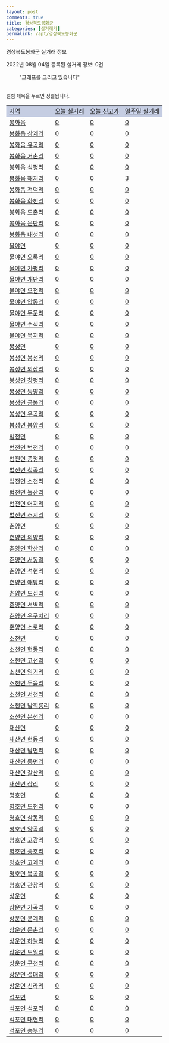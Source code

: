 ```yaml
---
layout: post
comments: true
title: 경상북도봉화군
categories: [실거래가]
permalink: /apt/경상북도봉화군
---
```


경상북도봉화군 실거래 정보

2022년 08월 04일 등록된 실거래 정보: 0건

<!--<script async src="https://pagead2.googlesyndication.com/pagead/js/adsbygoogle.js?client=ca-pub-3485438051770037"
 crossorigin="anonymous"></script>-->

<script type="text/javascript">
  google.charts.load('current', {'packages':['corechart']});
  google.charts.setOnLoadCallback(drawChart);

  function drawChart() {
    var data = google.visualization.arrayToDataTable([['거래일', '매매', '전월세', '전매'], ['21-01', 1, 0, 0], ['21-02', 6, 1, 0], ['21-03', 1, 0, 0], ['21-04', 1, 0, 0], ['21-05', 0, 1, 0], ['21-06', 1, 0, 0], ['21-07', 2, 0, 0], ['21-08', 5, 0, 0], ['21-09', 4, 1, 0], ['21-10', 4, 0, 0], ['21-11', 4, 1, 0], ['21-12', 7, 1, 0], ['22-01', 2, 2, 0], ['22-02', 6, 0, 0], ['22-03', 9, 0, 0], ['22-04', 3, 0, 0], ['22-05', 3, 1, 0], ['22-06', 4, 4, 0], ['22-07', 5, 0, 0]]);

    var options = {
      title: '최근 1년간 유형별 거래량 추이',
      legend: { position: 'bottom' }
    };

    setTimeout(function() {
        var chart = new google.visualization.LineChart(document.getElementById('columnchart_material'));
        chart.draw(data, (options));
        document.getElementById('loading').style.display = 'none';
        var dayLabel = (new Date()).getDay();
        if (dayLabel < 2) {
            sorttable.innerSortFunction.apply(document.getElementById('week'), []);
            sorttable.innerSortFunction.apply(document.getElementById('week'), []);        
        }
        else {
            sorttable.innerSortFunction.apply(document.getElementById('today'), []);
            sorttable.innerSortFunction.apply(document.getElementById('today'), []);
        }
    }, 200);

  }
</script>

<div id="loading" style="z-index:20; display: block; margin-left: 35px">"그래프를 그리고 있습니다"</div>
<div id="columnchart_material" style="width: 95%; margin-left: -35px; display: block"></div>
<!--<div style="width: 95%; margin-left: -35px; display: block">
      <script async src="https://pagead2.googlesyndication.com/pagead/js/adsbygoogle.js?client=ca-pub-3485438051770037"
          crossorigin="anonymous"></script>
      <ins class="adsbygoogle"
          style="display:block"
          data-ad-format="fluid"
          data-ad-layout-key="-fb+5w+4e-db+86"
          data-ad-client="ca-pub-3485438051770037"
          data-ad-slot="1827090281"></ins>
      <script>
          (adsbygoogle = window.adsbygoogle || []).push({});
      </script>
</div>-->
<br>

<font size='small' style='font-size: small;'>컬럼 제목을 누르면 정렬됩니다.</font>
<table class="sortable">
  <tr style='background-color: rgba(114, 132, 186,0.4);'>
    <td id="region"><a href="#">지역</a></td>
    <td id="today"><a href="#">오늘 실거래</a></td>
    <td id="today_new"><a href="#">오늘 신고가</a></td>
    <td id="week"><a href="#">일주일 실거래</a></td>
  </tr>

  
  <tr class="item">
    <td><a href="경상북도봉화군봉화읍">봉화읍</a></td>
    <td><a href="경상북도봉화군봉화읍">0</a></td>
    <td><a href="경상북도봉화군봉화읍">0</a></td>
    <td><a href="경상북도봉화군봉화읍">0</a></td>
  </tr>
    

  <tr class="item">
    <td><a href="경상북도봉화군봉화읍삼계리">봉화읍 삼계리</a></td>
    <td><a href="경상북도봉화군봉화읍삼계리">0</a></td>
    <td><a href="경상북도봉화군봉화읍삼계리">0</a></td>
    <td><a href="경상북도봉화군봉화읍삼계리">0</a></td>
  </tr>
    

  <tr class="item">
    <td><a href="경상북도봉화군봉화읍유곡리">봉화읍 유곡리</a></td>
    <td><a href="경상북도봉화군봉화읍유곡리">0</a></td>
    <td><a href="경상북도봉화군봉화읍유곡리">0</a></td>
    <td><a href="경상북도봉화군봉화읍유곡리">0</a></td>
  </tr>
    

  <tr class="item">
    <td><a href="경상북도봉화군봉화읍거촌리">봉화읍 거촌리</a></td>
    <td><a href="경상북도봉화군봉화읍거촌리">0</a></td>
    <td><a href="경상북도봉화군봉화읍거촌리">0</a></td>
    <td><a href="경상북도봉화군봉화읍거촌리">0</a></td>
  </tr>
    

  <tr class="item">
    <td><a href="경상북도봉화군봉화읍석평리">봉화읍 석평리</a></td>
    <td><a href="경상북도봉화군봉화읍석평리">0</a></td>
    <td><a href="경상북도봉화군봉화읍석평리">0</a></td>
    <td><a href="경상북도봉화군봉화읍석평리">0</a></td>
  </tr>
    

  <tr class="item">
    <td><a href="경상북도봉화군봉화읍해저리">봉화읍 해저리</a></td>
    <td><a href="경상북도봉화군봉화읍해저리">0</a></td>
    <td><a href="경상북도봉화군봉화읍해저리">0</a></td>
    <td><a href="경상북도봉화군봉화읍해저리">3</a></td>
  </tr>
    

  <tr class="item">
    <td><a href="경상북도봉화군봉화읍적덕리">봉화읍 적덕리</a></td>
    <td><a href="경상북도봉화군봉화읍적덕리">0</a></td>
    <td><a href="경상북도봉화군봉화읍적덕리">0</a></td>
    <td><a href="경상북도봉화군봉화읍적덕리">0</a></td>
  </tr>
    

  <tr class="item">
    <td><a href="경상북도봉화군봉화읍화천리">봉화읍 화천리</a></td>
    <td><a href="경상북도봉화군봉화읍화천리">0</a></td>
    <td><a href="경상북도봉화군봉화읍화천리">0</a></td>
    <td><a href="경상북도봉화군봉화읍화천리">0</a></td>
  </tr>
    

  <tr class="item">
    <td><a href="경상북도봉화군봉화읍도촌리">봉화읍 도촌리</a></td>
    <td><a href="경상북도봉화군봉화읍도촌리">0</a></td>
    <td><a href="경상북도봉화군봉화읍도촌리">0</a></td>
    <td><a href="경상북도봉화군봉화읍도촌리">0</a></td>
  </tr>
    

  <tr class="item">
    <td><a href="경상북도봉화군봉화읍문단리">봉화읍 문단리</a></td>
    <td><a href="경상북도봉화군봉화읍문단리">0</a></td>
    <td><a href="경상북도봉화군봉화읍문단리">0</a></td>
    <td><a href="경상북도봉화군봉화읍문단리">0</a></td>
  </tr>
    

  <tr class="item">
    <td><a href="경상북도봉화군봉화읍내성리">봉화읍 내성리</a></td>
    <td><a href="경상북도봉화군봉화읍내성리">0</a></td>
    <td><a href="경상북도봉화군봉화읍내성리">0</a></td>
    <td><a href="경상북도봉화군봉화읍내성리">0</a></td>
  </tr>
    

  <tr class="item">
    <td><a href="경상북도봉화군물야면">물야면</a></td>
    <td><a href="경상북도봉화군물야면">0</a></td>
    <td><a href="경상북도봉화군물야면">0</a></td>
    <td><a href="경상북도봉화군물야면">0</a></td>
  </tr>
    

  <tr class="item">
    <td><a href="경상북도봉화군물야면오록리">물야면 오록리</a></td>
    <td><a href="경상북도봉화군물야면오록리">0</a></td>
    <td><a href="경상북도봉화군물야면오록리">0</a></td>
    <td><a href="경상북도봉화군물야면오록리">0</a></td>
  </tr>
    

  <tr class="item">
    <td><a href="경상북도봉화군물야면가평리">물야면 가평리</a></td>
    <td><a href="경상북도봉화군물야면가평리">0</a></td>
    <td><a href="경상북도봉화군물야면가평리">0</a></td>
    <td><a href="경상북도봉화군물야면가평리">0</a></td>
  </tr>
    

  <tr class="item">
    <td><a href="경상북도봉화군물야면개단리">물야면 개단리</a></td>
    <td><a href="경상북도봉화군물야면개단리">0</a></td>
    <td><a href="경상북도봉화군물야면개단리">0</a></td>
    <td><a href="경상북도봉화군물야면개단리">0</a></td>
  </tr>
    

  <tr class="item">
    <td><a href="경상북도봉화군물야면오전리">물야면 오전리</a></td>
    <td><a href="경상북도봉화군물야면오전리">0</a></td>
    <td><a href="경상북도봉화군물야면오전리">0</a></td>
    <td><a href="경상북도봉화군물야면오전리">0</a></td>
  </tr>
    

  <tr class="item">
    <td><a href="경상북도봉화군물야면압동리">물야면 압동리</a></td>
    <td><a href="경상북도봉화군물야면압동리">0</a></td>
    <td><a href="경상북도봉화군물야면압동리">0</a></td>
    <td><a href="경상북도봉화군물야면압동리">0</a></td>
  </tr>
    

  <tr class="item">
    <td><a href="경상북도봉화군물야면두문리">물야면 두문리</a></td>
    <td><a href="경상북도봉화군물야면두문리">0</a></td>
    <td><a href="경상북도봉화군물야면두문리">0</a></td>
    <td><a href="경상북도봉화군물야면두문리">0</a></td>
  </tr>
    

  <tr class="item">
    <td><a href="경상북도봉화군물야면수식리">물야면 수식리</a></td>
    <td><a href="경상북도봉화군물야면수식리">0</a></td>
    <td><a href="경상북도봉화군물야면수식리">0</a></td>
    <td><a href="경상북도봉화군물야면수식리">0</a></td>
  </tr>
    

  <tr class="item">
    <td><a href="경상북도봉화군물야면북지리">물야면 북지리</a></td>
    <td><a href="경상북도봉화군물야면북지리">0</a></td>
    <td><a href="경상북도봉화군물야면북지리">0</a></td>
    <td><a href="경상북도봉화군물야면북지리">0</a></td>
  </tr>
    

  <tr class="item">
    <td><a href="경상북도봉화군봉성면">봉성면</a></td>
    <td><a href="경상북도봉화군봉성면">0</a></td>
    <td><a href="경상북도봉화군봉성면">0</a></td>
    <td><a href="경상북도봉화군봉성면">0</a></td>
  </tr>
    

  <tr class="item">
    <td><a href="경상북도봉화군봉성면봉성리">봉성면 봉성리</a></td>
    <td><a href="경상북도봉화군봉성면봉성리">0</a></td>
    <td><a href="경상북도봉화군봉성면봉성리">0</a></td>
    <td><a href="경상북도봉화군봉성면봉성리">0</a></td>
  </tr>
    

  <tr class="item">
    <td><a href="경상북도봉화군봉성면외삼리">봉성면 외삼리</a></td>
    <td><a href="경상북도봉화군봉성면외삼리">0</a></td>
    <td><a href="경상북도봉화군봉성면외삼리">0</a></td>
    <td><a href="경상북도봉화군봉성면외삼리">0</a></td>
  </tr>
    

  <tr class="item">
    <td><a href="경상북도봉화군봉성면창평리">봉성면 창평리</a></td>
    <td><a href="경상북도봉화군봉성면창평리">0</a></td>
    <td><a href="경상북도봉화군봉성면창평리">0</a></td>
    <td><a href="경상북도봉화군봉성면창평리">0</a></td>
  </tr>
    

  <tr class="item">
    <td><a href="경상북도봉화군봉성면동양리">봉성면 동양리</a></td>
    <td><a href="경상북도봉화군봉성면동양리">0</a></td>
    <td><a href="경상북도봉화군봉성면동양리">0</a></td>
    <td><a href="경상북도봉화군봉성면동양리">0</a></td>
  </tr>
    

  <tr class="item">
    <td><a href="경상북도봉화군봉성면금봉리">봉성면 금봉리</a></td>
    <td><a href="경상북도봉화군봉성면금봉리">0</a></td>
    <td><a href="경상북도봉화군봉성면금봉리">0</a></td>
    <td><a href="경상북도봉화군봉성면금봉리">0</a></td>
  </tr>
    

  <tr class="item">
    <td><a href="경상북도봉화군봉성면우곡리">봉성면 우곡리</a></td>
    <td><a href="경상북도봉화군봉성면우곡리">0</a></td>
    <td><a href="경상북도봉화군봉성면우곡리">0</a></td>
    <td><a href="경상북도봉화군봉성면우곡리">0</a></td>
  </tr>
    

  <tr class="item">
    <td><a href="경상북도봉화군봉성면봉양리">봉성면 봉양리</a></td>
    <td><a href="경상북도봉화군봉성면봉양리">0</a></td>
    <td><a href="경상북도봉화군봉성면봉양리">0</a></td>
    <td><a href="경상북도봉화군봉성면봉양리">0</a></td>
  </tr>
    

  <tr class="item">
    <td><a href="경상북도봉화군법전면">법전면</a></td>
    <td><a href="경상북도봉화군법전면">0</a></td>
    <td><a href="경상북도봉화군법전면">0</a></td>
    <td><a href="경상북도봉화군법전면">0</a></td>
  </tr>
    

  <tr class="item">
    <td><a href="경상북도봉화군법전면법전리">법전면 법전리</a></td>
    <td><a href="경상북도봉화군법전면법전리">0</a></td>
    <td><a href="경상북도봉화군법전면법전리">0</a></td>
    <td><a href="경상북도봉화군법전면법전리">0</a></td>
  </tr>
    

  <tr class="item">
    <td><a href="경상북도봉화군법전면풍정리">법전면 풍정리</a></td>
    <td><a href="경상북도봉화군법전면풍정리">0</a></td>
    <td><a href="경상북도봉화군법전면풍정리">0</a></td>
    <td><a href="경상북도봉화군법전면풍정리">0</a></td>
  </tr>
    

  <tr class="item">
    <td><a href="경상북도봉화군법전면척곡리">법전면 척곡리</a></td>
    <td><a href="경상북도봉화군법전면척곡리">0</a></td>
    <td><a href="경상북도봉화군법전면척곡리">0</a></td>
    <td><a href="경상북도봉화군법전면척곡리">0</a></td>
  </tr>
    

  <tr class="item">
    <td><a href="경상북도봉화군법전면소천리">법전면 소천리</a></td>
    <td><a href="경상북도봉화군법전면소천리">0</a></td>
    <td><a href="경상북도봉화군법전면소천리">0</a></td>
    <td><a href="경상북도봉화군법전면소천리">0</a></td>
  </tr>
    

  <tr class="item">
    <td><a href="경상북도봉화군법전면눌산리">법전면 눌산리</a></td>
    <td><a href="경상북도봉화군법전면눌산리">0</a></td>
    <td><a href="경상북도봉화군법전면눌산리">0</a></td>
    <td><a href="경상북도봉화군법전면눌산리">0</a></td>
  </tr>
    

  <tr class="item">
    <td><a href="경상북도봉화군법전면어지리">법전면 어지리</a></td>
    <td><a href="경상북도봉화군법전면어지리">0</a></td>
    <td><a href="경상북도봉화군법전면어지리">0</a></td>
    <td><a href="경상북도봉화군법전면어지리">0</a></td>
  </tr>
    

  <tr class="item">
    <td><a href="경상북도봉화군법전면소지리">법전면 소지리</a></td>
    <td><a href="경상북도봉화군법전면소지리">0</a></td>
    <td><a href="경상북도봉화군법전면소지리">0</a></td>
    <td><a href="경상북도봉화군법전면소지리">0</a></td>
  </tr>
    

  <tr class="item">
    <td><a href="경상북도봉화군춘양면">춘양면</a></td>
    <td><a href="경상북도봉화군춘양면">0</a></td>
    <td><a href="경상북도봉화군춘양면">0</a></td>
    <td><a href="경상북도봉화군춘양면">0</a></td>
  </tr>
    

  <tr class="item">
    <td><a href="경상북도봉화군춘양면의양리">춘양면 의양리</a></td>
    <td><a href="경상북도봉화군춘양면의양리">0</a></td>
    <td><a href="경상북도봉화군춘양면의양리">0</a></td>
    <td><a href="경상북도봉화군춘양면의양리">0</a></td>
  </tr>
    

  <tr class="item">
    <td><a href="경상북도봉화군춘양면학산리">춘양면 학산리</a></td>
    <td><a href="경상북도봉화군춘양면학산리">0</a></td>
    <td><a href="경상북도봉화군춘양면학산리">0</a></td>
    <td><a href="경상북도봉화군춘양면학산리">0</a></td>
  </tr>
    

  <tr class="item">
    <td><a href="경상북도봉화군춘양면서동리">춘양면 서동리</a></td>
    <td><a href="경상북도봉화군춘양면서동리">0</a></td>
    <td><a href="경상북도봉화군춘양면서동리">0</a></td>
    <td><a href="경상북도봉화군춘양면서동리">0</a></td>
  </tr>
    

  <tr class="item">
    <td><a href="경상북도봉화군춘양면석현리">춘양면 석현리</a></td>
    <td><a href="경상북도봉화군춘양면석현리">0</a></td>
    <td><a href="경상북도봉화군춘양면석현리">0</a></td>
    <td><a href="경상북도봉화군춘양면석현리">0</a></td>
  </tr>
    

  <tr class="item">
    <td><a href="경상북도봉화군춘양면애당리">춘양면 애당리</a></td>
    <td><a href="경상북도봉화군춘양면애당리">0</a></td>
    <td><a href="경상북도봉화군춘양면애당리">0</a></td>
    <td><a href="경상북도봉화군춘양면애당리">0</a></td>
  </tr>
    

  <tr class="item">
    <td><a href="경상북도봉화군춘양면도심리">춘양면 도심리</a></td>
    <td><a href="경상북도봉화군춘양면도심리">0</a></td>
    <td><a href="경상북도봉화군춘양면도심리">0</a></td>
    <td><a href="경상북도봉화군춘양면도심리">0</a></td>
  </tr>
    

  <tr class="item">
    <td><a href="경상북도봉화군춘양면서벽리">춘양면 서벽리</a></td>
    <td><a href="경상북도봉화군춘양면서벽리">0</a></td>
    <td><a href="경상북도봉화군춘양면서벽리">0</a></td>
    <td><a href="경상북도봉화군춘양면서벽리">0</a></td>
  </tr>
    

  <tr class="item">
    <td><a href="경상북도봉화군춘양면우구치리">춘양면 우구치리</a></td>
    <td><a href="경상북도봉화군춘양면우구치리">0</a></td>
    <td><a href="경상북도봉화군춘양면우구치리">0</a></td>
    <td><a href="경상북도봉화군춘양면우구치리">0</a></td>
  </tr>
    

  <tr class="item">
    <td><a href="경상북도봉화군춘양면소로리">춘양면 소로리</a></td>
    <td><a href="경상북도봉화군춘양면소로리">0</a></td>
    <td><a href="경상북도봉화군춘양면소로리">0</a></td>
    <td><a href="경상북도봉화군춘양면소로리">0</a></td>
  </tr>
    

  <tr class="item">
    <td><a href="경상북도봉화군소천면">소천면</a></td>
    <td><a href="경상북도봉화군소천면">0</a></td>
    <td><a href="경상북도봉화군소천면">0</a></td>
    <td><a href="경상북도봉화군소천면">0</a></td>
  </tr>
    

  <tr class="item">
    <td><a href="경상북도봉화군소천면현동리">소천면 현동리</a></td>
    <td><a href="경상북도봉화군소천면현동리">0</a></td>
    <td><a href="경상북도봉화군소천면현동리">0</a></td>
    <td><a href="경상북도봉화군소천면현동리">0</a></td>
  </tr>
    

  <tr class="item">
    <td><a href="경상북도봉화군소천면고선리">소천면 고선리</a></td>
    <td><a href="경상북도봉화군소천면고선리">0</a></td>
    <td><a href="경상북도봉화군소천면고선리">0</a></td>
    <td><a href="경상북도봉화군소천면고선리">0</a></td>
  </tr>
    

  <tr class="item">
    <td><a href="경상북도봉화군소천면임기리">소천면 임기리</a></td>
    <td><a href="경상북도봉화군소천면임기리">0</a></td>
    <td><a href="경상북도봉화군소천면임기리">0</a></td>
    <td><a href="경상북도봉화군소천면임기리">0</a></td>
  </tr>
    

  <tr class="item">
    <td><a href="경상북도봉화군소천면두음리">소천면 두음리</a></td>
    <td><a href="경상북도봉화군소천면두음리">0</a></td>
    <td><a href="경상북도봉화군소천면두음리">0</a></td>
    <td><a href="경상북도봉화군소천면두음리">0</a></td>
  </tr>
    

  <tr class="item">
    <td><a href="경상북도봉화군소천면서천리">소천면 서천리</a></td>
    <td><a href="경상북도봉화군소천면서천리">0</a></td>
    <td><a href="경상북도봉화군소천면서천리">0</a></td>
    <td><a href="경상북도봉화군소천면서천리">0</a></td>
  </tr>
    

  <tr class="item">
    <td><a href="경상북도봉화군소천면남회룡리">소천면 남회룡리</a></td>
    <td><a href="경상북도봉화군소천면남회룡리">0</a></td>
    <td><a href="경상북도봉화군소천면남회룡리">0</a></td>
    <td><a href="경상북도봉화군소천면남회룡리">0</a></td>
  </tr>
    

  <tr class="item">
    <td><a href="경상북도봉화군소천면분천리">소천면 분천리</a></td>
    <td><a href="경상북도봉화군소천면분천리">0</a></td>
    <td><a href="경상북도봉화군소천면분천리">0</a></td>
    <td><a href="경상북도봉화군소천면분천리">0</a></td>
  </tr>
    

  <tr class="item">
    <td><a href="경상북도봉화군재산면">재산면</a></td>
    <td><a href="경상북도봉화군재산면">0</a></td>
    <td><a href="경상북도봉화군재산면">0</a></td>
    <td><a href="경상북도봉화군재산면">0</a></td>
  </tr>
    

  <tr class="item">
    <td><a href="경상북도봉화군재산면현동리">재산면 현동리</a></td>
    <td><a href="경상북도봉화군재산면현동리">0</a></td>
    <td><a href="경상북도봉화군재산면현동리">0</a></td>
    <td><a href="경상북도봉화군재산면현동리">0</a></td>
  </tr>
    

  <tr class="item">
    <td><a href="경상북도봉화군재산면남면리">재산면 남면리</a></td>
    <td><a href="경상북도봉화군재산면남면리">0</a></td>
    <td><a href="경상북도봉화군재산면남면리">0</a></td>
    <td><a href="경상북도봉화군재산면남면리">0</a></td>
  </tr>
    

  <tr class="item">
    <td><a href="경상북도봉화군재산면동면리">재산면 동면리</a></td>
    <td><a href="경상북도봉화군재산면동면리">0</a></td>
    <td><a href="경상북도봉화군재산면동면리">0</a></td>
    <td><a href="경상북도봉화군재산면동면리">0</a></td>
  </tr>
    

  <tr class="item">
    <td><a href="경상북도봉화군재산면갈산리">재산면 갈산리</a></td>
    <td><a href="경상북도봉화군재산면갈산리">0</a></td>
    <td><a href="경상북도봉화군재산면갈산리">0</a></td>
    <td><a href="경상북도봉화군재산면갈산리">0</a></td>
  </tr>
    

  <tr class="item">
    <td><a href="경상북도봉화군재산면상리">재산면 상리</a></td>
    <td><a href="경상북도봉화군재산면상리">0</a></td>
    <td><a href="경상북도봉화군재산면상리">0</a></td>
    <td><a href="경상북도봉화군재산면상리">0</a></td>
  </tr>
    

  <tr class="item">
    <td><a href="경상북도봉화군명호면">명호면</a></td>
    <td><a href="경상북도봉화군명호면">0</a></td>
    <td><a href="경상북도봉화군명호면">0</a></td>
    <td><a href="경상북도봉화군명호면">0</a></td>
  </tr>
    

  <tr class="item">
    <td><a href="경상북도봉화군명호면도천리">명호면 도천리</a></td>
    <td><a href="경상북도봉화군명호면도천리">0</a></td>
    <td><a href="경상북도봉화군명호면도천리">0</a></td>
    <td><a href="경상북도봉화군명호면도천리">0</a></td>
  </tr>
    

  <tr class="item">
    <td><a href="경상북도봉화군명호면삼동리">명호면 삼동리</a></td>
    <td><a href="경상북도봉화군명호면삼동리">0</a></td>
    <td><a href="경상북도봉화군명호면삼동리">0</a></td>
    <td><a href="경상북도봉화군명호면삼동리">0</a></td>
  </tr>
    

  <tr class="item">
    <td><a href="경상북도봉화군명호면양곡리">명호면 양곡리</a></td>
    <td><a href="경상북도봉화군명호면양곡리">0</a></td>
    <td><a href="경상북도봉화군명호면양곡리">0</a></td>
    <td><a href="경상북도봉화군명호면양곡리">0</a></td>
  </tr>
    

  <tr class="item">
    <td><a href="경상북도봉화군명호면고감리">명호면 고감리</a></td>
    <td><a href="경상북도봉화군명호면고감리">0</a></td>
    <td><a href="경상북도봉화군명호면고감리">0</a></td>
    <td><a href="경상북도봉화군명호면고감리">0</a></td>
  </tr>
    

  <tr class="item">
    <td><a href="경상북도봉화군명호면풍호리">명호면 풍호리</a></td>
    <td><a href="경상북도봉화군명호면풍호리">0</a></td>
    <td><a href="경상북도봉화군명호면풍호리">0</a></td>
    <td><a href="경상북도봉화군명호면풍호리">0</a></td>
  </tr>
    

  <tr class="item">
    <td><a href="경상북도봉화군명호면고계리">명호면 고계리</a></td>
    <td><a href="경상북도봉화군명호면고계리">0</a></td>
    <td><a href="경상북도봉화군명호면고계리">0</a></td>
    <td><a href="경상북도봉화군명호면고계리">0</a></td>
  </tr>
    

  <tr class="item">
    <td><a href="경상북도봉화군명호면북곡리">명호면 북곡리</a></td>
    <td><a href="경상북도봉화군명호면북곡리">0</a></td>
    <td><a href="경상북도봉화군명호면북곡리">0</a></td>
    <td><a href="경상북도봉화군명호면북곡리">0</a></td>
  </tr>
    

  <tr class="item">
    <td><a href="경상북도봉화군명호면관창리">명호면 관창리</a></td>
    <td><a href="경상북도봉화군명호면관창리">0</a></td>
    <td><a href="경상북도봉화군명호면관창리">0</a></td>
    <td><a href="경상북도봉화군명호면관창리">0</a></td>
  </tr>
    

  <tr class="item">
    <td><a href="경상북도봉화군상운면">상운면</a></td>
    <td><a href="경상북도봉화군상운면">0</a></td>
    <td><a href="경상북도봉화군상운면">0</a></td>
    <td><a href="경상북도봉화군상운면">0</a></td>
  </tr>
    

  <tr class="item">
    <td><a href="경상북도봉화군상운면가곡리">상운면 가곡리</a></td>
    <td><a href="경상북도봉화군상운면가곡리">0</a></td>
    <td><a href="경상북도봉화군상운면가곡리">0</a></td>
    <td><a href="경상북도봉화군상운면가곡리">0</a></td>
  </tr>
    

  <tr class="item">
    <td><a href="경상북도봉화군상운면운계리">상운면 운계리</a></td>
    <td><a href="경상북도봉화군상운면운계리">0</a></td>
    <td><a href="경상북도봉화군상운면운계리">0</a></td>
    <td><a href="경상북도봉화군상운면운계리">0</a></td>
  </tr>
    

  <tr class="item">
    <td><a href="경상북도봉화군상운면문촌리">상운면 문촌리</a></td>
    <td><a href="경상북도봉화군상운면문촌리">0</a></td>
    <td><a href="경상북도봉화군상운면문촌리">0</a></td>
    <td><a href="경상북도봉화군상운면문촌리">0</a></td>
  </tr>
    

  <tr class="item">
    <td><a href="경상북도봉화군상운면하눌리">상운면 하눌리</a></td>
    <td><a href="경상북도봉화군상운면하눌리">0</a></td>
    <td><a href="경상북도봉화군상운면하눌리">0</a></td>
    <td><a href="경상북도봉화군상운면하눌리">0</a></td>
  </tr>
    

  <tr class="item">
    <td><a href="경상북도봉화군상운면토일리">상운면 토일리</a></td>
    <td><a href="경상북도봉화군상운면토일리">0</a></td>
    <td><a href="경상북도봉화군상운면토일리">0</a></td>
    <td><a href="경상북도봉화군상운면토일리">0</a></td>
  </tr>
    

  <tr class="item">
    <td><a href="경상북도봉화군상운면구천리">상운면 구천리</a></td>
    <td><a href="경상북도봉화군상운면구천리">0</a></td>
    <td><a href="경상북도봉화군상운면구천리">0</a></td>
    <td><a href="경상북도봉화군상운면구천리">0</a></td>
  </tr>
    

  <tr class="item">
    <td><a href="경상북도봉화군상운면설매리">상운면 설매리</a></td>
    <td><a href="경상북도봉화군상운면설매리">0</a></td>
    <td><a href="경상북도봉화군상운면설매리">0</a></td>
    <td><a href="경상북도봉화군상운면설매리">0</a></td>
  </tr>
    

  <tr class="item">
    <td><a href="경상북도봉화군상운면신라리">상운면 신라리</a></td>
    <td><a href="경상북도봉화군상운면신라리">0</a></td>
    <td><a href="경상북도봉화군상운면신라리">0</a></td>
    <td><a href="경상북도봉화군상운면신라리">0</a></td>
  </tr>
    

  <tr class="item">
    <td><a href="경상북도봉화군석포면">석포면</a></td>
    <td><a href="경상북도봉화군석포면">0</a></td>
    <td><a href="경상북도봉화군석포면">0</a></td>
    <td><a href="경상북도봉화군석포면">0</a></td>
  </tr>
    

  <tr class="item">
    <td><a href="경상북도봉화군석포면석포리">석포면 석포리</a></td>
    <td><a href="경상북도봉화군석포면석포리">0</a></td>
    <td><a href="경상북도봉화군석포면석포리">0</a></td>
    <td><a href="경상북도봉화군석포면석포리">0</a></td>
  </tr>
    

  <tr class="item">
    <td><a href="경상북도봉화군석포면대현리">석포면 대현리</a></td>
    <td><a href="경상북도봉화군석포면대현리">0</a></td>
    <td><a href="경상북도봉화군석포면대현리">0</a></td>
    <td><a href="경상북도봉화군석포면대현리">0</a></td>
  </tr>
    

  <tr class="item">
    <td><a href="경상북도봉화군석포면승부리">석포면 승부리</a></td>
    <td><a href="경상북도봉화군석포면승부리">0</a></td>
    <td><a href="경상북도봉화군석포면승부리">0</a></td>
    <td><a href="경상북도봉화군석포면승부리">0</a></td>
  </tr>
    


</table>


    